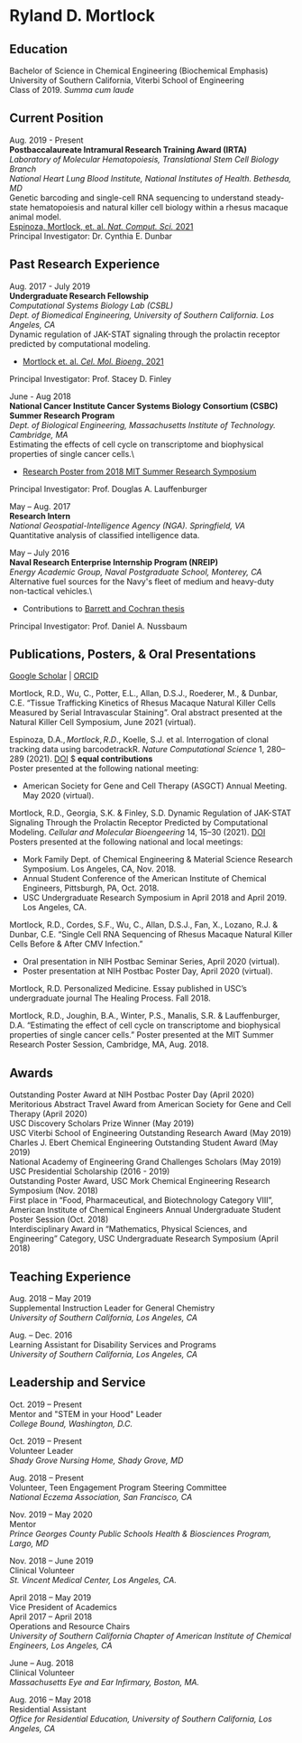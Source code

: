 # Ryland D. Mortlock
## Education
Bachelor of Science in Chemical Engineering (Biochemical Emphasis)\
University of Southern California, Viterbi School of Engineering\
Class of 2019. *Summa cum laude*

## Current Position
Aug. 2019 - Present\
**Postbaccalaureate Intramural Research Training Award (IRTA)**\
*Laboratory of Molecular Hematopoiesis, Translational Stem Cell Biology Branch*\
*National Heart Lung Blood Institute, National Institutes of Health. Bethesda, MD*\
Genetic barcoding and single-cell RNA sequencing to understand steady-state hematopoiesis and natural killer cell biology within a rhesus macaque animal model.\
[Espinoza, Mortlock, et. al. *Nat. Comput. Sci.* 2021](https://www.nature.com/articles/s43588-021-00057-4)\
Principal Investigator: Dr. Cynthia E. Dunbar

## Past Research Experience
Aug. 2017 - July 2019\
**Undergraduate Research Fellowship**\
*Computational Systems Biology Lab (CSBL)*\
*Dept. of Biomedical Engineering, University of Southern California. Los Angeles, CA*\
Dynamic regulation of JAK-STAT signaling through the prolactin receptor predicted by computational modeling.
* [Mortlock et. al. *Cel. Mol. Bioeng.* 2021](https://link.springer.com/article/10.1007/s12195-020-00647-8)
<!-- -->
Principal Investigator: Prof. Stacey D. Finley

June - Aug 2018\
**National Cancer Institute Cancer Systems Biology Consortium (CSBC) Summer Research Program**\
*Dept. of Biological Engineering, Massachusetts Institute of Technology. Cambridge, MA*\
Estimating the effects of cell cycle on transcriptome and biophysical properties of single cancer cells.\
* [Research Poster from 2018 MIT Summer Research Symposium](https://github.com/ryland-mortlock/ryland-mortlock.github.io/blob/main/Mortlock%20CSBC%20Poster.pdf)
<!-- -->
Principal Investigator: Prof. Douglas A. Lauffenburger

May – Aug. 2017\
**Research Intern**\
*National Geospatial-Intelligence Agency (NGA). Springfield, VA*\
Quantitative analysis of classified intelligence data. 

May – July 2016\
**Naval Research Enterprise Internship Program (NREIP)**\
*Energy Academic Group, Naval Postgraduate School, Monterey, CA*\
Alternative fuel sources for the Navy's fleet of medium and heavy-duty non-tactical vehicles.\
* Contributions to [Barrett and Cochran thesis](https://calhoun.nps.edu/handle/10945/51643)
<!-- -->
Principal Investigator: Prof. Daniel A. Nussbaum

## Publications, Posters, & Oral Presentations
[Google Scholar](https://scholar.google.com/citations?user=1nZ0kCcAAAAJ&hl=en) | [ORCID](https://orcid.org/0000-0001-9666-4394)

Mortlock, R.D., Wu, C., Potter, E.L., Allan, D.S.J., Roederer, M., & Dunbar, C.E. “Tissue Trafficking Kinetics of Rhesus Macaque Natural Killer Cells Measured by Serial Intravascular Staining”. Oral abstract presented at the Natural Killer Cell Symposium, June 2021 (virtual). 

Espinoza, D.A.$, Mortlock, R.D.$, Koelle, S.J. et al. Interrogation of clonal tracking data using barcodetrackR. *Nature Computational Science* 1, 280–289 (2021). [DOI](https://doi.org/10.1038/s43588-021-00057-4) $ **equal contributions**\
Poster presented at the following national meeting:
* American Society for Gene and Cell Therapy (ASGCT) Annual Meeting. May 2020 (virtual).

Mortlock, R.D., Georgia, S.K. & Finley, S.D. Dynamic Regulation of JAK-STAT Signaling Through the Prolactin Receptor Predicted by Computational Modeling. *Cellular and Molecular Bioengeering* 14, 15–30 (2021). [DOI](https://doi.org/10.1007/s12195-020-00647-8)\
Posters presented at the following national and local meetings:
* Mork Family Dept. of Chemical Engineering & Material Science Research Symposium. Los Angeles, CA, Nov. 2018.
* Annual Student Conference of the American Institute of Chemical Engineers, Pittsburgh, PA, Oct. 2018.
* USC Undergraduate Research Symposium in April 2018 and April 2019. Los Angeles, CA.

Mortlock, R.D., Cordes, S.F., Wu, C., Allan, D.S.J., Fan, X., Lozano, R.J. & Dunbar, C.E. “Single Cell RNA Sequencing of Rhesus Macaque Natural Killer Cells Before & After CMV Infection.”
* Oral presentation in NIH Postbac Seminar Series, April 2020 (virtual).
* Poster presentation at NIH Postbac Poster Day, April 2020 (virtual).

Mortlock, R.D. Personalized Medicine. Essay published in USC’s undergraduate journal The Healing Process. Fall 2018.

Mortlock, R.D., Joughin, B.A., Winter, P.S., Manalis, S.R. & Lauffenburger, D.A. “Estimating the effect of cell cycle on transcriptome and biophysical properties of single cancer cells.” Poster presented at the MIT Summer Research Poster Session, Cambridge, MA, Aug. 2018.

## Awards
Outstanding Poster Award at NIH Postbac Poster Day (April 2020)\
Meritorious Abstract Travel Award from American Society for Gene and Cell Therapy (April 2020)\
USC Discovery Scholars Prize Winner (May 2019)\
USC Viterbi School of Engineering Outstanding Research Award (May 2019)\
Charles J. Ebert Chemical Engineering Outstanding Student Award (May 2019)\
National Academy of Engineering Grand Challenges Scholars (May 2019)\
USC Presidential Scholarship (2016 - 2019)\
Outstanding Poster Award, USC Mork Chemical Engineering Research Symposium (Nov. 2018)\
First place in “Food, Pharmaceutical, and Biotechnology Category VIII”, American Institute of Chemical Engineers Annual Undergraduate Student Poster Session (Oct. 2018)\
Interdisciplinary Award in “Mathematics, Physical Sciences, and Engineering” Category, USC Undergraduate Research Symposium (April 2018)

## Teaching Experience
Aug. 2018 – May 2019\
Supplemental Instruction Leader for General Chemistry\
*University of Southern California, Los Angeles, CA*

Aug. – Dec. 2016\
Learning Assistant for Disability Services and Programs\
*University of Southern California, Los Angeles, CA*

## Leadership and Service
Oct. 2019 – Present\
Mentor and "STEM in your Hood" Leader\
*College Bound, Washington, D.C.*

Oct. 2019 – Present\
Volunteer Leader\
*Shady Grove Nursing Home, Shady Grove, MD*

Aug. 2018 – Present\
Volunteer, Teen Engagement Program Steering Committee\
*National Eczema Association, San Francisco, CA*

Nov. 2019 – May 2020\
Mentor\
*Prince Georges County Public Schools Health & Biosciences Program, Largo, MD*

Nov. 2018 – June 2019\
Clinical Volunteer\
*St. Vincent Medical Center, Los Angeles, CA.*

April 2018 – May 2019\
Vice President of Academics\
April 2017 – April 2018\
Operations and Resource Chairs\
*University of Southern California Chapter of American Institute of Chemical Engineers, Los Angeles, CA*

June – Aug. 2018\
Clinical Volunteer\
*Massachusetts Eye and Ear Infirmary, Boston, MA.*

Aug. 2016 – May 2018\
Residential Assistant\
*Office for Residential Education, University of Southern California, Los Angeles, CA*
